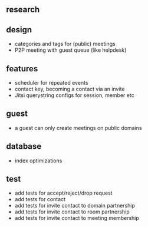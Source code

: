 ## research

## design

- categories and tags for (public) meetings
- P2P meeting with guest queue (like helpdesk)

## features

- scheduler for repeated events
- contact key, becoming a contact via an invite
- Jitsi querystring configs for session, member etc

## guest

- a guest can only create meetings on public domains

## database

- index optimizations

## test

- add tests for accept/reject/drop request
- add tests for contact
- add tests for invite contact to domain partnership
- add tests for invite contact to room partnership
- add tests for invite contact to meeting membership
